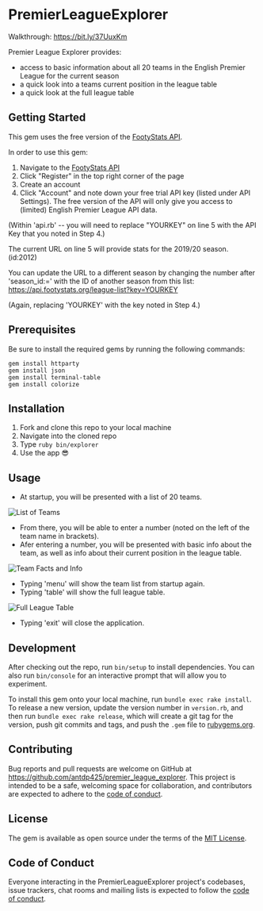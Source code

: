 # PremierLeagueExplorer

Walkthrough: https://bit.ly/37UuxKm

Premier League Explorer provides:
 - access to basic information about all 20 teams in the English Premier League for the current season  
 - a quick look into a teams current position in the league table
 - a quick look at the full league table

## Getting Started

This gem uses the free version of the [FootyStats API](https://footystats.org/api/). 

In order to use this gem:

1. Navigate to the [FootyStats API](https://footystats.org/api/)
2. Click "Register" in the top right corner of the page
3. Create an account
4. Click "Account" and note down your free trial API key (listed under API Settings). The free version of the API will only give you access to (limited) English Premier League API data.

(Within 'api.rb' -- you will need to replace "YOURKEY" on line 5 with the API Key that you noted in Step 4.)

The current URL on line 5 will provide stats for the 2019/20 season. (id:2012)

You can update the URL to a different season by changing the number after 'season_id:=' with the ID of another season from this list: https://api.footystats.org/league-list?key=YOURKEY

(Again, replacing 'YOURKEY' with the key noted in Step 4.)

## Prerequisites

Be sure to install the required gems by running the following commands:
```
gem install httparty
gem install json
gem install terminal-table
gem install colorize
```

## Installation

1. Fork and clone this repo to your local machine
2. Navigate into the cloned repo
3. Type `ruby bin/explorer`
4. Use the app 😎

## Usage

- At startup, you will be presented with a list of 20 teams.

![List of Teams](https://i.imgur.com/QFRfSMz.png)

- From there, you will be able to enter a number (noted on the left of the team name in brackets).
- Afer entering a number, you will be presented with basic info about the team, as well as info about their current position in the league table.

![Team Facts and Info](https://i.imgur.com/Re0V8zN.png)

- Typing 'menu' will show the team list from startup again.
- Typing 'table' will show the full league table.

![Full League Table](https://i.imgur.com/DllCfU3.png)

- Typing 'exit' will close the application.

## Development

After checking out the repo, run `bin/setup` to install dependencies. You can also run `bin/console` for an interactive prompt that will allow you to experiment.

To install this gem onto your local machine, run `bundle exec rake install`. To release a new version, update the version number in `version.rb`, and then run `bundle exec rake release`, which will create a git tag for the version, push git commits and tags, and push the `.gem` file to [rubygems.org](https://rubygems.org).

## Contributing

Bug reports and pull requests are welcome on GitHub at https://github.com/antdp425/premier_league_explorer. This project is intended to be a safe, welcoming space for collaboration, and contributors are expected to adhere to the [code of conduct](https://github.com/antdp425/premier_league_explorer/blob/master/CODE_OF_CONDUCT.md).


## License

The gem is available as open source under the terms of the [MIT License](https://opensource.org/licenses/MIT).

## Code of Conduct

Everyone interacting in the PremierLeagueExplorer project's codebases, issue trackers, chat rooms and mailing lists is expected to follow the [code of conduct](https://github.com/antdp425/premier_league_explorer/blob/master/CODE_OF_CONDUCT.md).
